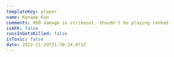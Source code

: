 ```yaml
---
templateKey: player
name: Kenade_Kun
comments: 900 damage in strikeout. Shoudn't be playing ranked
isAFK: false
runsInGetsKilled: false
isToxic: false
date: 2022-11-29T21:50:24.071Z
---
```

